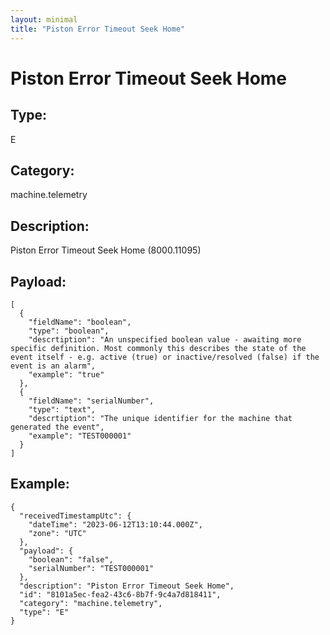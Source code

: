```yaml
---
layout: minimal
title: "Piston Error Timeout Seek Home"
---
```


# Piston Error Timeout Seek Home

## Type:

E

## Category:

machine.telemetry

## Description: 

Piston Error Timeout Seek Home (8000.11095)

## Payload:

```
[
  {
    "fieldName": "boolean",
    "type": "boolean",
    "descrtiption": "An unspecified boolean value - awaiting more specific definition. Most commonly this describes the state of the event itself - e.g. active (true) or inactive/resolved (false) if the event is an alarm",
    "example": "true"
  },
  {
    "fieldName": "serialNumber",
    "type": "text",
    "descrtiption": "The unique identifier for the machine that generated the event",
    "example": "TEST000001"
  }
]
```

## Example:

```
{
  "receivedTimestampUtc": {
    "dateTime": "2023-06-12T13:10:44.000Z",
    "zone": "UTC"
  },
  "payload": {
    "boolean": "false",
    "serialNumber": "TEST000001"
  },
  "description": "Piston Error Timeout Seek Home",
  "id": "8101a5ec-fea2-43c6-8b7f-9c4a7d818411",
  "category": "machine.telemetry",
  "type": "E"
}
```

